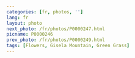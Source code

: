 ```yaml
---
categories: [fr, photos, '']
lang: fr
layout: photo
next_photo: /fr/photos/P0000247.html
picname: P0000246
prev_photo: /fr/photos/P0000249.html
tags: [Flowers, Gisela Mountain, Green Grass]
---
```

